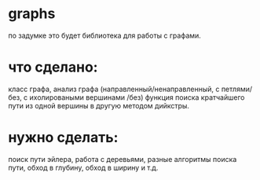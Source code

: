# graphs
по задумке это будет библиотека для работы с графами. 
# что сделано:
класс графа, анализ графа (направленный/ненаправленный, с петлями/без, с ихолироваными вершинами /без)
функция поиска кратчайшего пути из одной вершины в другую методом дийкстры.

# нужно сделать:
поиск пути эйлера, работа с деревьями, разные алгоритмы поиска пути, обход в глубину, обход в ширину и т.д.
